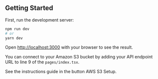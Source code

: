 ## Getting Started

First, run the development server:

```bash
npm run dev
# or
yarn dev
```

Open [http://localhost:3000](http://localhost:3000) with your browser to see the result.

You can connect to your Amazon S3 bucket by adding your API endpoint URL to line 9 of the `pages/index.tsx`.

See the instructions guide in the button AWS S3 Setup.
